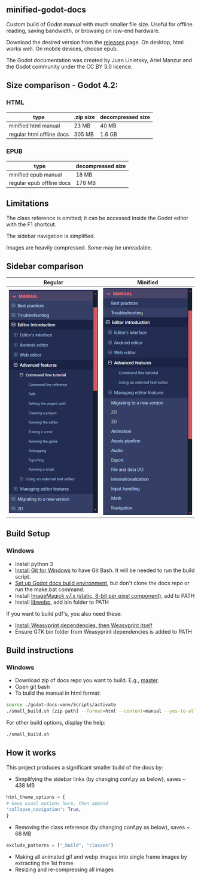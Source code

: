 ## minified-godot-docs
Custom build of Godot manual with much smaller file size. Useful for offline reading, saving bandwidth, or browsing on low-end hardware.

Download the desired version from the [releases](https://github.com/luciusponto/minified-godot-docs/releases) page.
On desktop, html works well. On mobile devices, choose epub.

The Godot documentation was created by Juan Linietsky, Ariel Manzur and the Godot community under the CC BY 3.0 licence.

## Size comparison - Godot 4.2:

### HTML
| type | .zip size | decompressed size |
| --- | --- | --- |
| minified html manual | 23 MB | 40 MB |
| regular html offline docs | 305 MB | 1.6 GB |

### EPUB
| type | decompressed size |
| --- | --- |
| minified epub manual | 18 MB |
| regular epub offline docs | 178 MB |



## Limitations
The class reference is omitted; it can be accessed inside the Godot editor with the F1 shortcut.

The sidebar navigation is simplified.

Images are heavily compressed. Some may be unreadable.

## Sidebar comparison
| Regular | Minified |
| --- | --- |
| ![Original navigation bar](/images/original-navbar.png) | ![Minified navigation bar](/images/minified-navbar.png) |

## Build Setup
### Windows
- Install python 3
- [Install Git for Windows](https://gitforwindows.org/) to have Git Bash. It will be needed to run the build script.
- [Set up Godot docs build environment](https://docs.godotengine.org/en/latest/contributing/documentation/building_the_manual.html), but don't clone the docs repo or run the make.bat command.
- Install [ImageMagick v7.x (static, 8-bit per pixel component)](https://imagemagick.org/script/download.php#windows), add to PATH
- Install [libwebp](https://developers.google.com/speed/webp/download), add bin folder to PATH


If you want to build pdf's, you also need these:
- [Install Weasyprint dependencies, then Weasyprint itself](https://doc.courtbouillon.org/weasyprint/stable/first_steps.html#windows)
- Ensure GTK bin folder from Weasyprint dependencies is added to PATH



## Build instructions
### Windows
- Download zip of docs repo you want to build. E.g., [master](https://github.com/godotengine/godot-docs/archive/refs/heads/master.zip).
- Open git bash
- To build the manual in html format:
```sh
source ./godot-docs-venv/Scripts/activate
./small_build.sh [zip path] --format=html --content=manual --yes-to-all=true
```


For other build options, display the help:
```sh
./small_build.sh
```

## How it works

This project produces a significant smaller build of the docs by:

- Simplifying the sidebar links (by changing conf.py as below), saves ~ 438 MB
```python
html_theme_options = {
# keep usual options here, then append
"collapse_navigation": True,
}
```

- Removing the class reference (by changing conf.py as below), saves ~ 68 MB
```python
exclude_patterns = ["_build", "classes"]
```

- Making all animated gif and webp images into single frame images by extracting the 1st frame
- Resizing and re-compressing all images
